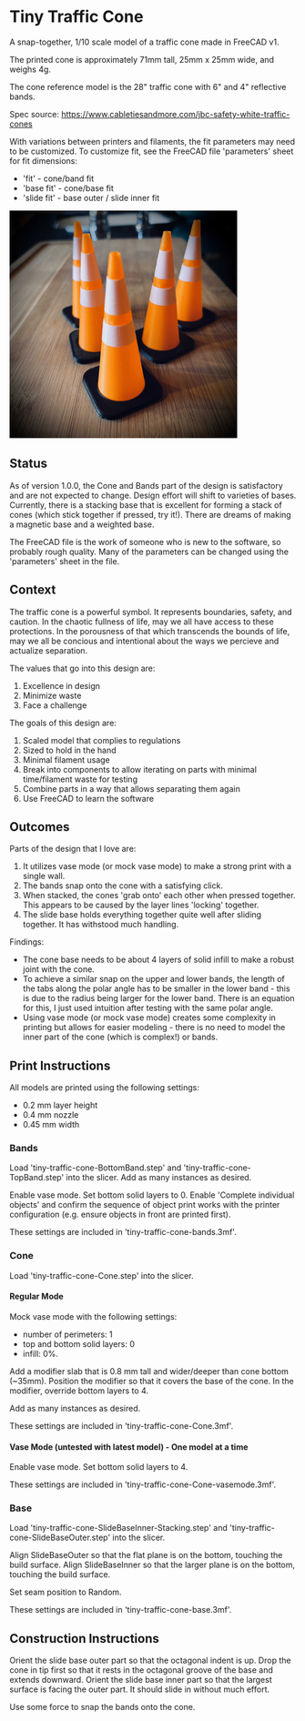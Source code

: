 # Tiny Traffic Cone

A snap-together, 1/10 scale model of a traffic cone made in FreeCAD v1.

The printed cone is approximately 71mm tall, 25mm x 25mm wide, and weighs 4g.

The cone reference model is the 28" traffic cone with 6" and 4" reflective bands.

Spec source: https://www.cabletiesandmore.com/jbc-safety-white-traffic-cones

With variations between printers and filaments, the fit parameters may need to be customized. To
customize fit, see the FreeCAD file 'parameters' sheet for fit dimensions:
- 'fit' - cone/band fit
- 'base fit' - cone/base fit
- 'slide fit' - base outer / slide inner fit

<img src=".github/images/cones_sm.jpeg" width="400"/>

## Status

As of version 1.0.0, the Cone and Bands part of the design is satisfactory and are not expected
to change. Design effort will shift to varieties of bases. Currently, there is a stacking base
that is excellent for forming a stack of cones (which stick together if pressed, try it!). There
are dreams of making a magnetic base and a weighted base.

The FreeCAD file is the work of someone who is new to the software, so probably rough quality. Many
of the parameters can be changed using the 'parameters' sheet in the file.

## Context

The traffic cone is a powerful symbol. It represents boundaries, safety, and caution.
In the chaotic fullness of life, may we all have access to these protections.
In the porousness of that which transcends the bounds of life, may we all be concious
and intentional about the ways we percieve and actualize separation.

The values that go into this design are:
1. Excellence in design
1. Minimize waste
1. Face a challenge

The goals of this design are:
1. Scaled model that complies to regulations
1. Sized to hold in the hand
1. Minimal filament usage
1. Break into components to allow iterating on parts with minimal time/filament waste for testing
1. Combine parts in a way that allows separating them again
1. Use FreeCAD to learn the software

## Outcomes

Parts of the design that I love are:
1. It utilizes vase mode (or mock vase mode) to make a strong print with a single wall. 
1. The bands snap onto the cone with a satisfying click. 
1. When stacked, the cones 'grab onto' each other when pressed together. This appears to be 
caused by the layer lines 'locking' together.
1. The slide base holds everything together quite well after sliding together. It has withstood much handling.

Findings:
- The cone base needs to be about 4 layers of solid infill to make a robust joint with the cone.
- To achieve a similar snap on the upper and lower bands, the length of the tabs along the polar angle has
to be smaller in the lower band - this is due to the radius being larger for the lower band.
There is an equation for this, I just used intuition after testing with the same polar angle.
- Using vase mode (or mock vase mode) creates some complexity in printing but allows 
for easier modeling - there is no need to model the inner part of the cone (which is complex!) or bands.


## Print Instructions

All models are printed using the following settings:
* 0.2 mm layer height
* 0.4 mm nozzle
* 0.45 mm width

### Bands

Load 'tiny-traffic-cone-BottomBand.step' and 'tiny-traffic-cone-TopBand.step' into the slicer.
Add as many instances as desired.

Enable vase mode. Set bottom solid layers to 0.
Enable 'Complete individual objects' and confirm the sequence of object print works with the
printer configuration (e.g. ensure objects in front are printed first).

These settings are included in 'tiny-traffic-cone-bands.3mf'.

### Cone

Load 'tiny-traffic-cone-Cone.step' into the slicer.

#### Regular Mode

Mock vase mode with the following settings:
* number of perimeters: 1
* top and bottom solid layers: 0
* infill: 0%.

Add a modifier slab that is 0.8 mm tall and wider/deeper than cone bottom (~35mm).
Position the modifier so that it covers the base of the cone.
In the modifier, override bottom layers to 4.

Add as many instances as desired.

These settings are included in 'tiny-traffic-cone-Cone.3mf'.

#### Vase Mode (untested with latest model) - One model at a time

Enable vase mode. Set bottom solid layers to 4.

These settings are included in 'tiny-traffic-cone-Cone-vasemode.3mf'.

### Base

Load 'tiny-traffic-cone-SlideBaseInner-Stacking.step' and 'tiny-traffic-cone-SlideBaseOuter.step' into the slicer.

Align SlideBaseOuter so that the flat plane is on the bottom, touching the build surface.
Align SlideBaseInner so that the larger plane is on the bottom, touching the build surface.

Set seam position to Random.

These settings are included in 'tiny-traffic-cone-base.3mf'.

## Construction Instructions

Orient the slide base outer part so that the octagonal indent is up. Drop the cone in tip first so that it rests in the octagonal
groove of the base and extends downward. Orient the slide base inner part so that the largest surface is facing the outer part. It
should slide in without much effort.

Use some force to snap the bands onto the cone.

